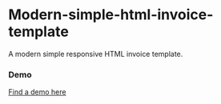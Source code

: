 # Modern-simple-html-invoice-template
A modern simple responsive HTML invoice template.

### Demo
[Find a demo here]()
